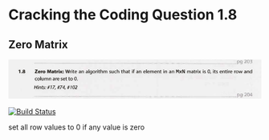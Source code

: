 # Cracking the Coding Question 1.8
## Zero Matrix

![alt text](https://github.com/OrangeHoopla/practice-questions/blob/main/CrackingTheCodingInterview/ArraysAndStrings/1.8/Q1.8.png "Logo Title Text 1")

[![Build Status](https://travis-ci.org/joemccann/dillinger.svg?branch=master)](https://travis-ci.org/joemccann/dillinger)

set all row values to 0 if any value is zero